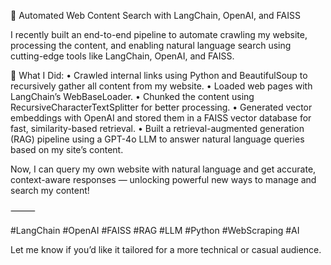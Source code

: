 🚀 Automated Web Content Search with LangChain, OpenAI, and FAISS

I recently built an end-to-end pipeline to automate crawling my website, processing the content, and enabling natural language search using cutting-edge tools like LangChain, OpenAI, and FAISS.

🔧 What I Did:
	•	Crawled internal links using Python and BeautifulSoup to recursively gather all content from my website.
	•	Loaded web pages with LangChain’s WebBaseLoader.
	•	Chunked the content using RecursiveCharacterTextSplitter for better processing.
	•	Generated vector embeddings with OpenAI and stored them in a FAISS vector database for fast, similarity-based retrieval.
	•	Built a retrieval-augmented generation (RAG) pipeline using a GPT-4o LLM to answer natural language queries based on my site’s content.

Now, I can query my own website with natural language and get accurate, context-aware responses — unlocking powerful new ways to manage and search my content!

⸻

#LangChain #OpenAI #FAISS #RAG #LLM #Python #WebScraping #AI

Let me know if you’d like it tailored for a more technical or casual audience.
